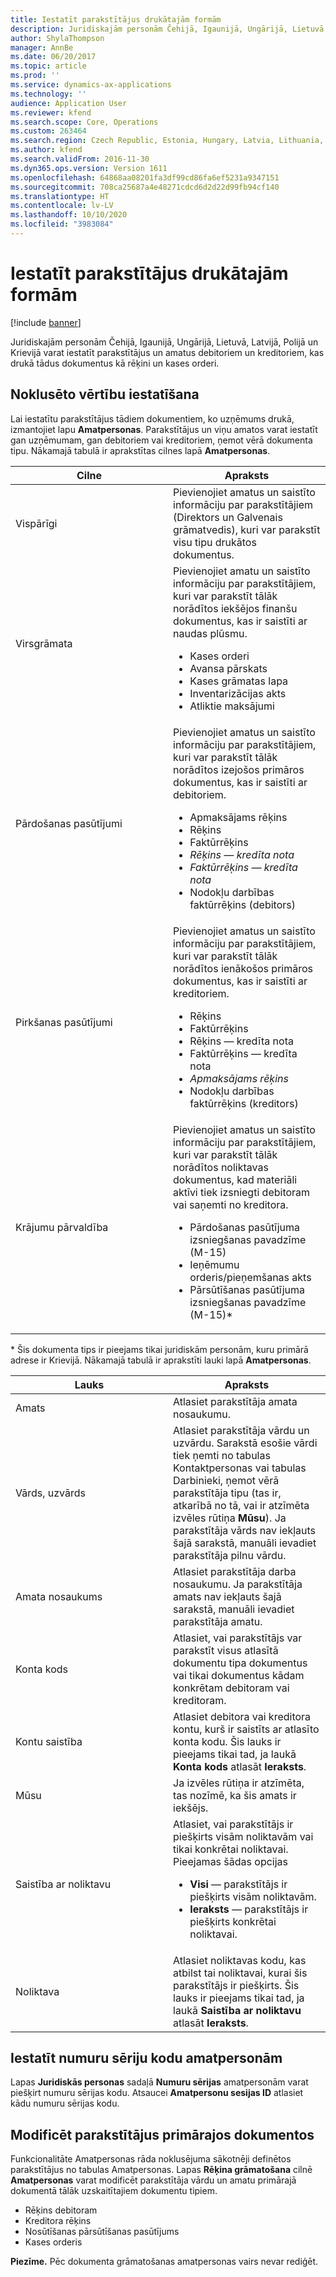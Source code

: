```yaml
---
title: Iestatīt parakstītājus drukātajām formām
description: Juridiskajām personām Čehijā, Igaunijā, Ungārijā, Lietuvā, Latvijā, Polijā un Krievijā varat iestatīt parakstītājus un amatus debitoriem un kreditoriem, kas drukā tādus dokumentus kā rēķini un kases orderi.
author: ShylaThompson
manager: AnnBe
ms.date: 06/20/2017
ms.topic: article
ms.prod: ''
ms.service: dynamics-ax-applications
ms.technology: ''
audience: Application User
ms.reviewer: kfend
ms.search.scope: Core, Operations
ms.custom: 263464
ms.search.region: Czech Republic, Estonia, Hungary, Latvia, Lithuania, Poland, Russia
ms.author: kfend
ms.search.validFrom: 2016-11-30
ms.dyn365.ops.version: Version 1611
ms.openlocfilehash: 64868aa08201fa3df99cd86fa6ef5231a9347151
ms.sourcegitcommit: 708ca25687a4e48271cdcd6d2d22d99fb94cf140
ms.translationtype: HT
ms.contentlocale: lv-LV
ms.lasthandoff: 10/10/2020
ms.locfileid: "3983084"
---
```

# <a name="set-up-signers-for-print-forms"></a>Iestatīt parakstītājus drukātajām formām

[!include [banner](../includes/banner.md)]

Juridiskajām personām Čehijā, Igaunijā, Ungārijā, Lietuvā, Latvijā, Polijā un Krievijā varat iestatīt parakstītājus un amatus debitoriem un kreditoriem, kas drukā tādus dokumentus kā rēķini un kases orderi.

<a name="set-up-default-values"></a>Noklusēto vērtību iestatīšana
---------------------

Lai iestatītu parakstītājus tādiem dokumentiem, ko uzņēmums drukā, izmantojiet lapu **Amatpersonas**. Parakstītājus un viņu amatos varat iestatīt gan uzņēmumam, gan debitoriem vai kreditoriem, ņemot vērā dokumenta tipu. Nākamajā tabulā ir aprakstītas cilnes lapā **Amatpersonas**.

<table>
<colgroup>
<col width="50%" />
<col width="50%" />
</colgroup>
<thead>
<tr class="header">
<th>Cilne</th>
<th>Apraksts</th>
</tr>
</thead>
<tbody>
<tr class="odd">
<td>Vispārīgi</td>
<td>Pievienojiet amatus un saistīto informāciju par parakstītājiem (Direktors un Galvenais grāmatvedis), kuri var parakstīt visu tipu drukātos dokumentus.</td>
</tr>
<tr class="even">
<td>Virsgrāmata</td>
<td>Pievienojiet amatu un saistīto informāciju par parakstītājiem, kuri var parakstīt tālāk norādītos iekšējos finanšu dokumentus, kas ir saistīti ar naudas plūsmu.
<ul>
<li>Kases orderi</li>
<li>Avansa pārskats</li>
<li>Kases grāmatas lapa</li>
<li>Inventarizācijas akts</li>
<li>Atliktie maksājumi<em></li>
</ul></td>
</tr>
<tr class="odd">
<td>Pārdošanas pasūtījumi</td>
<td>Pievienojiet amatus un saistīto informāciju par parakstītājiem, kuri var parakstīt tālāk norādītos izejošos primāros dokumentus, kas ir saistīti ar debitoriem.
<ul>
<li>Apmaksājams rēķins</em></li>
<li>Rēķins</li>
<li>Faktūrrēķins<em></li>
<li>Rēķins — kredīta nota</li>
<li>Faktūrrēķins — kredīta nota</em></li>
<li>Nodokļu darbības faktūrrēķins (debitors)<em></li>
</ul></td>
</tr>
<tr class="even">
<td>Pirkšanas pasūtījumi</td>
<td>Pievienojiet amatus un saistīto informāciju par parakstītājiem, kuri var parakstīt tālāk norādītos ienākošos primāros dokumentus, kas ir saistīti ar kreditoriem.
<ul>
<li>Rēķins</li>
<li>Faktūrrēķins</em></li>
<li>Rēķins — kredīta nota</li>
<li>Faktūrrēķins — kredīta nota<em></li>
<li>Apmaksājams rēķins</em></li>
<li>Nodokļu darbības faktūrrēķins (kreditors)<em></li>
</ul></td>
</tr>
<tr class="odd">
<td>Krājumu pārvaldība</td>
<td>Pievienojiet amatus un saistīto informāciju par parakstītājiem, kuri var parakstīt tālāk norādītos noliktavas dokumentus, kad materiāli aktīvi tiek izsniegti debitoram vai saņemti no kreditora.
<ul>
<li>Pārdošanas pasūtījuma izsniegšanas pavadzīme (M-15)</em></li>
<li>Ieņēmumu orderis/pieņemšanas akts</li>
<li>Pārsūtīšanas pasūtījuma izsniegšanas pavadzīme (M-15)*</li>
</ul></td>
</tr>
</tbody>
</table>

\* Šis dokumenta tips ir pieejams tikai juridiskām personām, kuru primārā adrese ir Krievijā. Nākamajā tabulā ir aprakstīti lauki lapā **Amatpersonas**.

<table>
<colgroup>
<col width="50%" />
<col width="50%" />
</colgroup>
<thead>
<tr class="header">
<th>Lauks</th>
<th>Apraksts</th>
</tr>
</thead>
<tbody>
<tr class="odd">
<td>Amats</td>
<td>Atlasiet parakstītāja amata nosaukumu.</td>
</tr>
<tr class="even">
<td>Vārds, uzvārds</td>
<td>Atlasiet parakstītāja vārdu un uzvārdu. Sarakstā esošie vārdi tiek ņemti no tabulas Kontaktpersonas vai tabulas Darbinieki, ņemot vērā parakstītāja tipu (tas ir, atkarībā no tā, vai ir atzīmēta izvēles rūtiņa <strong>Mūsu</strong>). Ja parakstītāja vārds nav iekļauts šajā sarakstā, manuāli ievadiet parakstītāja pilnu vārdu.</td>
</tr>
<tr class="odd">
<td>Amata nosaukums</td>
<td>Atlasiet parakstītāja darba nosaukumu. Ja parakstītāja amats nav iekļauts šajā sarakstā, manuāli ievadiet parakstītāja amatu.</td>
</tr>
<tr class="even">
<td>Konta kods</td>
<td>Atlasiet, vai parakstītājs var parakstīt visus atlasītā dokumentu tipa dokumentus vai tikai dokumentus kādam konkrētam debitoram vai kreditoram.</td>
</tr>
<tr class="odd">
<td>Kontu saistība</td>
<td>Atlasiet debitora vai kreditora kontu, kurš ir saistīts ar atlasīto konta kodu. Šis lauks ir pieejams tikai tad, ja laukā <strong>Konta kods</strong> atlasāt <strong>Ieraksts</strong>.</td>
</tr>
<tr class="even">
<td>Mūsu</td>
<td>Ja izvēles rūtiņa ir atzīmēta, tas nozīmē, ka šis amats ir iekšējs.</td>
</tr>
<tr class="odd">
<td>Saistība ar noliktavu</td>
<td>Atlasiet, vai parakstītājs ir piešķirts visām noliktavām vai tikai konkrētai noliktavai. Pieejamas šādas opcijas
<ul>
<li><strong>Visi</strong> — parakstītājs ir piešķirts visām noliktavām.</li>
<li><strong>Ieraksts</strong> — parakstītājs ir piešķirts konkrētai noliktavai.</li>
</ul></td>
</tr>
<tr class="even">
<td>Noliktava</td>
<td>Atlasiet noliktavas kodu, kas atbilst tai noliktavai, kurai šis parakstītājs ir piešķirts. Šis lauks ir pieejams tikai tad, ja laukā <strong>Saistība ar noliktavu</strong> atlasāt <strong>Ieraksts</strong>.</td>
</tr>
</tbody>
</table>

## <a name="set-up-a-number-sequence-code-for-officials"></a>Iestatīt numuru sēriju kodu amatpersonām
Lapas **Juridiskās personas** sadaļā **Numuru sērijas** amatpersonām varat piešķirt numuru sērijas kodu. Atsaucei **Amatpersonu sesijas ID** atlasiet kādu numuru sērijas kodu.

## <a name="modify-signers-in-primary-documents"></a>Modificēt parakstītājus primārajos dokumentos
Funkcionalitāte Amatpersonas rāda noklusējuma sākotnēji definētos parakstītājus no tabulas Amatpersonas. Lapas **Rēķina grāmatošana** cilnē **Amatpersonas** varat modificēt parakstītāja vārdu un amatu primārajā dokumentā tālāk uzskaitītajiem dokumentu tipiem.

-   Rēķins debitoram
-   Kreditora rēķins
-   Nosūtīšanas pārsūtīšanas pasūtījums
-   Kases orderis

**Piezīme.** Pēc dokumenta grāmatošanas amatpersonas vairs nevar rediģēt.



